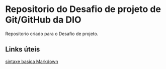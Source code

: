 # Repositorio do Desafio de projeto de Git/GitHub da DIO

Repositorio criado para o Desafio de projeto.

## Links úteis 
[sintaxe basica Markdown](https://www.markdownguide.org/basic-syntax/)
